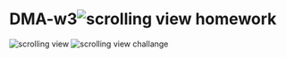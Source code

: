 # DMA-w3![scrolling view homework](https://user-images.githubusercontent.com/50352746/161839308-6631dd4f-4fa7-4bc1-ac02-ed31c89120a2.gif)
![scrolling view](https://user-images.githubusercontent.com/50352746/161839319-92c272d9-3be7-4678-86a0-6c259d0b4e97.gif)
![scrolling view challange](https://user-images.githubusercontent.com/50352746/161839321-df2c8b36-058c-4043-8dd8-a019812bddf8.gif)
